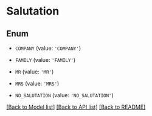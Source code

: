# Salutation


## Enum

* `COMPANY` (value: `'COMPANY'`)

* `FAMILY` (value: `'FAMILY'`)

* `MR` (value: `'MR'`)

* `MRS` (value: `'MRS'`)

* `NO_SALUTATION` (value: `'NO_SALUTATION'`)

[[Back to Model list]](../README.md#documentation-for-models) [[Back to API list]](../README.md#documentation-for-api-endpoints) [[Back to README]](../README.md)


